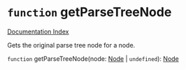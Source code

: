 # `function` getParseTreeNode

[Documentation Index](../README.md)

Gets the original parse tree node for a node.

`function` getParseTreeNode(node: [Node](../private.interface.Node/README.md) | `undefined`): [Node](../private.interface.Node/README.md)